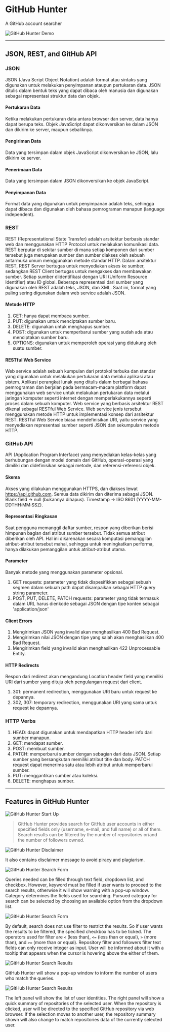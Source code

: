 # GitHub Hunter
A GitHub account searcher

![GitHub Hunter Demo][gif01]


------------------------------------------------------------------

## JSON, REST, and GitHub API


### JSON

JSON (Java Script Object Notation) adalah format atau sintaks yang digunakan untuk melakukan penyimpanan ataupun pertukaran data. JSON ditulis dalam bentuk teks yang dapat dibaca oleh manusia dan digunakan sebagai representasi struktur data dan objek.

#### Pertukaran Data
Ketika melakukan pertukaran data antara browser dan server, data hanya dapat berupa teks.
Objek JavaScript dapat dikonversikan ke dalam JSON dan dikirim ke server, maupun sebaliknya.

#### Pengiriman Data
Data yang tersimpan dalam objek JavaScript dikonversikan ke JSON, lalu dikirim ke server.

#### Penerimaan Data
Data yang tersimpan dalam JSON dikonversikan ke objek JavaScript.

#### Penyimpanan Data
Format data yang digunakan untuk penyimpanan adalah teks, sehingga dapat dibaca dan digunakan oleh bahasa pemrograman manapun (language independent).


### REST

REST (Representational State Transfer) adalah arsitektur berbasis standar web dan menggunakan HTTP Protocol untuk melakukan komunikasi data. REST berputar di sekitar sumber di mana setiap komponen dari sumber tersebut juga merupakan sumber dan sumber diakses oleh sebuah antarmuka umum menggunakan metode standar HTTP.
Dalam arsitektur REST, REST Server bertugas untuk menyediakan akses ke sumber, sedangkan REST Client bertugas untuk mengakses dan membawakan sumber. Setiap sumber diidentifikasi dengan URI (Uniform Resource Identifier) atau ID global. Beberapa representasi dari sumber yang digunakan oleh REST adalah teks, JSON, dan XML. Saat ini, format yang paling sering digunakan dalam web service adalah JSON.

#### Metode HTTP
1. GET: hanya dapat membaca sumber.
2. PUT: digunakan untuk menciptakan sumber baru.
3. DELETE: digunakan untuk menghapus sumber.
4. POST: digunakan untuk memperbarui sumber yang sudah ada atau menciptakan sumber baru.
5. OPTIONS: digunakan untuk memperoleh operasi yang didukung oleh suatu sumber.

#### RESTful Web Service
Web service adalah sebuah kumpulan dari protokol terbuka dan standar yang digunakan untuk melakukan pertukaran data melalui aplikasi atau sistem. Aplikasi perangkat lunak yang ditulis dalam berbagai bahasa pemrograman dan berjalan pada bermacam-macam platform dapat menggunakan web service untuk melakukan pertukaran data melalui jaringan komputer seperti internet dengan memperlakukannya seperti proses dalam sebuah komputer.
Web service yang berbasis arsitektur REST dikenal sebagai RESTful Web Service. Web service jenis tersebut menggunakan metode HTTP untuk implementasi konsep dari arsitektur REST. RESTful Web Service biasa mendefinisikan URI, yaitu service yang menyediakan representasi sumber seperti JSON dan sekumpulan metode HTTP.


### GitHub API

API (Application Program Interface) yang menyediakan kelas-kelas yang berhubungan dengan model domain dari GitHub, operasi-operasi yang dimiliki dan didefinisikan sebagai metode, dan referensi-referensi objek.

#### Skema
Akses yang dilakukan menggunakan HTTPS, dan diakses lewat https://api.github.com. Semua data dikirim dan diterima sebagai JSON.
Blank field -> null (bukannya dihapus).
Timestamp -> ISO 8601 (YYYY-MM-DDTHH:MM:SSZ).

#### Representasi Ringkasan
Saat pengguna memanggil daftar sumber, respon yang diberikan berisi himpunan bagian dari atribut sumber tersebut. Tidak semua atribut diberikan oleh API. Hal ini dikarenakan secara komputasi pemanggilan atribut-atribut tersebut mahal, sehingga untuk meningkatkan performa, hanya dilakukan pemanggilan untuk atribut-atribut utama.

#### Parameter
Banyak metode yang menggunakan parameter opsional.
1. GET requests: parameter yang tidak dispesifikkan sebagai sebuah segmen dalam sebuah path dapat disampaikan sebagai HTTP query string parameter.
2. POST, PUT, DELETE, PATCH requests: parameter yang tidak termasuk dalam URL harus dienkode sebagai JSON dengan tipe konten sebagai 'application/json'

#### Client Errors
1. Mengirimkan JSON yang invalid akan menghasilkan 400 Bad Request.
2. Mengirimkan nilai JSON dengan tipe yang salah akan menghasilkan 400 Bad Request.
3. Mengirimkan field yang invalid akan menghasilkan 422 Unprocessable Entity.

#### HTTP Redirects
Respon dari redirect akan mengandung Location header field yang memiliki URI dari sumber yang dituju oleh pengulangan request dari client.
1. 301: permanent redirection, menggunakan URI baru untuk request ke depannya.
2. 302, 307: temporary redirection, menggunakan URI yang sama untuk request ke depannya.

### HTTP Verbs
1. HEAD: dapat digunakan untuk mendapatkan HTTP header info dari sumber manapun.
2. GET: mendapat sumber.
3. POST: membuat sumber.
4. PATCH: memperbarui sumber dengan sebagian dari data JSON. Setiap sumber yang bersangkutan memiliki atribut title dan body. PATCH request dapat menerima satu atau lebih atribut untuk memperbarui sumber.
5. PUT: menggantikan sumber atau koleksi.
6. DELETE: menghapus sumber.


------------------------------------------------------------------

## Features in GitHub Hunter


![GitHub Hunter Start Up][img01]

> GitHub Hunter provides search for GitHub user accounts in either specified fields only (username, e-mail, and full name) or all of them. Search results can be filtered by the number of repositories or/and the number of followers owned.

![GitHub Hunter Disclaimer][img02]

It also contains disclaimer message to avoid piracy and plagiarism.

![GitHub Hunter Search Form][img04]

Queries needed can be filled through text field, dropdown list, and checkbox. However, keyword must be filled if user wants to proceed to the search results, otherwise it will show warning with a pop-up window. Category determines the fields used for searching. Pursued category for search can be selected by choosing an available option from the dropdown list.

![GitHub Hunter Search Form][img03]

By default, search does not use filter to restrict the results. So if user wants the results to be filtered, the specified checkbox has to be ticked. The operators used for filter are `<` (less than), `<=` (less than or equal), `>` (more than), and `>=` (more than or equal). Repository filter and followers filter text fields can only receive integer as input. User will be informed about it with a tooltip that appears when the cursor is hovering above the either of them.

![GitHub Hunter Search Results][img05]

GitHub Hunter will show a pop-up window to inform the number of users who match the queries.

![GitHub Hunter Search Results][img06]

The left panel will show the list of user identities. The right panel will show a quick summary of repositories of the selected user. When the repository is clicked, user will be directed to the specified GitHub repository via web browser. If the selection moves to another user, the repository summary shown will also change to match repositories data of the currently selected user.



[gif01]: doc/visual/github-hunter.gif
[img01]: doc/visual/img01.jpg
[img02]: doc/visual/img02.jpg
[img03]: doc/visual/img03.jpg
[img04]: doc/visual/img04.jpg
[img05]: doc/visual/img05.jpg
[img06]: doc/visual/img06.jpg
